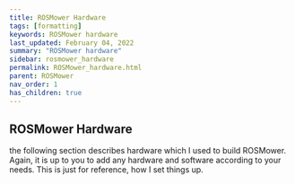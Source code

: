 ```yaml
---
title: ROSMower Hardware
tags: [formatting]
keywords: ROSMower hardware
last_updated: February 04, 2022
summary: "ROSMower hardware"
sidebar: rosmower_hardware
permalink: ROSMower_hardware.html
parent: ROSMower
nav_order: 1
has_children: true
---
```

## ROSMower Hardware
the following section describes hardware which I used to build ROSMower. Again, it is up to you to add any hardware and software according to your needs.
This is just for reference, how I set things up.
